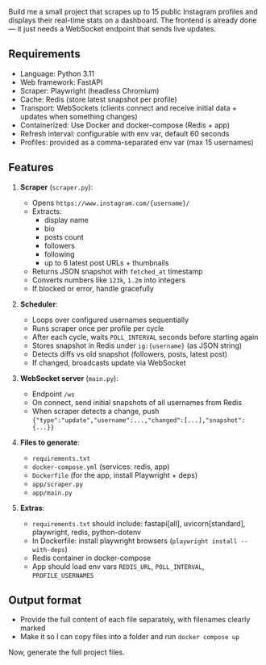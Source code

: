 Build me a small project that scrapes up to 15 public Instagram profiles and displays their real-time stats on a dashboard. The frontend is already done — it just needs a WebSocket endpoint that sends live updates.  

## Requirements
- Language: Python 3.11
- Web framework: FastAPI
- Scraper: Playwright (headless Chromium)
- Cache: Redis (store latest snapshot per profile)
- Transport: WebSockets (clients connect and receive initial data + updates when something changes)
- Containerized: Use Docker and docker-compose (Redis + app)
- Refresh interval: configurable with env var, default 60 seconds
- Profiles: provided as a comma-separated env var (max 15 usernames)

## Features
1. **Scraper** (`scraper.py`):
   - Opens `https://www.instagram.com/{username}/`
   - Extracts:
     - display name
     - bio
     - posts count
     - followers
     - following
     - up to 6 latest post URLs + thumbnails
   - Returns JSON snapshot with `fetched_at` timestamp
   - Converts numbers like `123k`, `1.2m` into integers
   - If blocked or error, handle gracefully

2. **Scheduler**:
   - Loops over configured usernames sequentially
   - Runs scraper once per profile per cycle
   - After each cycle, waits `POLL_INTERVAL` seconds before starting again
   - Stores snapshot in Redis under `ig:{username}` (as JSON string)
   - Detects diffs vs old snapshot (followers, posts, latest post)
   - If changed, broadcasts update via WebSocket

3. **WebSocket server** (`main.py`):
   - Endpoint `/ws`
   - On connect, send initial snapshots of all usernames from Redis
   - When scraper detects a change, push `{"type":"update","username":...,"changed":[...],"snapshot":{...}}`

4. **Files to generate**:
   - `requirements.txt`
   - `docker-compose.yml` (services: redis, app)
   - `Dockerfile` (for the app, install Playwright + deps)
   - `app/scraper.py`
   - `app/main.py`

5. **Extras**:
   - `requirements.txt` should include: fastapi[all], uvicorn[standard], playwright, redis, python-dotenv
   - In Dockerfile: install playwright browsers (`playwright install --with-deps`)
   - Redis container in docker-compose
   - App should load env vars `REDIS_URL`, `POLL_INTERVAL`, `PROFILE_USERNAMES`

## Output format
- Provide the full content of each file separately, with filenames clearly marked
- Make it so I can copy files into a folder and run `docker compose up`

Now, generate the full project files.